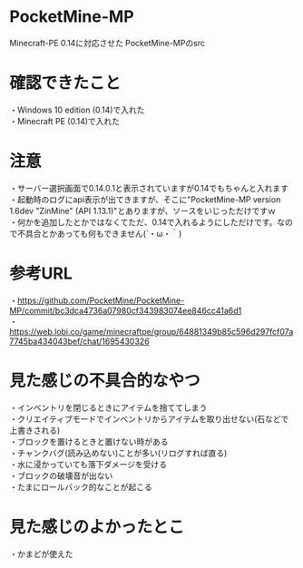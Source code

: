 # PocketMine-MP
Minecraft-PE 0.14に対応させた PocketMine-MPのsrc  

# 確認できたこと
 ・Windows 10 edition (0.14)で入れた  
 ・Minecraft PE (0.14)で入れた
 
# 注意
 ・サーバー選択画面で0.14.0.1と表示されていますが0.14でもちゃんと入れます  
 ・起動時のログにapi表示が出てきますが、そこに"PocketMine-MP version 1.6dev "ZinMine" (API 1.13.1)"とありますが、ソースをいじっただけですｗ  
 ・何かを追加したとかではなくてただ、0.14で入れるようにしただけです。なので不具合とかあっても何もできません(´・ω・｀)  

# 参考URL
 ・https://github.com/PocketMine/PocketMine-MP/commit/bc3dca4736a07980cf343983074ee846cc41a6d1  
 ・https://web.lobi.co/game/minecraftpe/group/64881349b85c596d297fcf07a7745ba434043bef/chat/1695430326

# 見た感じの不具合的なやつ
・インベントリを閉じるときにアイテムを捨ててしまう<Win10>  
・クリエイティブモードでインベントリからアイテムを取り出せない(石などで上書きされる)<Win10>  
・ブロックを置けるときと置けない時がある<Win10>  
・チャンクバグ(読み込めない)ことが多い(リログすれば直る)<Win10>  
・水に浸かっていても落下ダメージを受ける<Win10>  
・ブロックの破壊音が出ない<Win10>  
・たまにロールバック的なことが起こる<Win10>  

# 見た感じのよかったとこ
・かまどが使えた<Win10>  

